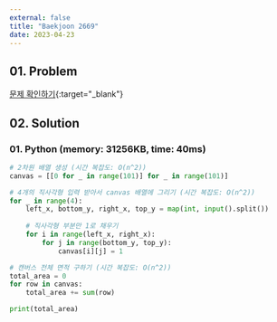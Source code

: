 ```yaml
---
external: false
title: "Baekjoon 2669"
date: 2023-04-23
---
```


## 01. Problem

[문제 확인하기](https://www.acmicpc.net/problem/2669){:target="_blank"}

## 02. Solution

### 01. Python (memory: 31256KB, time: 40ms)

```Python
# 2차원 배열 생성 (시간 복잡도: O(n^2))
canvas = [[0 for _ in range(101)] for _ in range(101)]

# 4개의 직사각형 입력 받아서 canvas 배열에 그리기 (시간 복잡도: O(n^2))
for _ in range(4):
    left_x, bottom_y, right_x, top_y = map(int, input().split())
    
    # 직사각형 부분만 1로 채우기
    for i in range(left_x, right_x):
        for j in range(bottom_y, top_y):
            canvas[i][j] = 1

# 캔버스 전체 면적 구하기 (시간 복잡도: O(n^2))
total_area = 0
for row in canvas:
    total_area += sum(row)

print(total_area)
```
